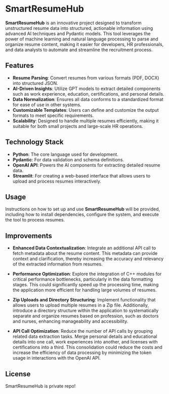 # SmartResumeHub

**SmartResumeHub** is an innovative project designed to transform unstructured resume data into structured, actionable information using advanced AI techniques and Pydantic models. This tool leverages the power of machine learning and natural language processing to parse and organize resume content, making it easier for developers, HR professionals, and data analysts to automate and streamline the recruitment process.

## Features

- **Resume Parsing**: Convert resumes from various formats (PDF, DOCX) into structured JSON.
- **AI-Driven Insights**: Utilize GPT models to extract detailed components such as work experience, education, certifications, and personal details.
- **Data Normalization**: Ensures all data conforms to a standardized format for ease of use in other systems.
- **Customizable Templates**: Users can define and customize the output formats to meet specific requirements.
- **Scalability**: Designed to handle multiple resumes efficiently, making it suitable for both small projects and large-scale HR operations.

## Technology Stack

- **Python**: The core language used for development.
- **Pydantic**: For data validation and schema definitions.
- **OpenAI API**: Powers the AI components for extracting detailed resume data.
- **Streamlit**: For creating a web-based interface that allows users to upload and process resumes interactively.

## Usage

Instructions on how to set up and use **SmartResumeHub** will be provided, including how to install dependencies, configure the system, and execute the tool to process resumes.

## Improvements

- **Enhanced Data Contextualization**: Integrate an additional API call to fetch metadata about the resume content. This metadata can provide context and clarification, thereby increasing the accuracy and relevancy of the extracted information from resumes.

- **Performance Optimization**: Explore the integration of C++ modules for critical performance bottlenecks, particularly in the data formatting stages. This could significantly speed up the processing time, making the application more efficient for handling large volumes of resumes.

- **Zip Uploads and Directory Structuring**: Implement functionality that allows users to upload multiple resumes in a Zip file. Additionally, introduce a directory structure within the application to systematically separate and organize resumes based on profession, such as doctors and nurses, enhancing manageability and accessibility.

- **API Call Optimization**: Reduce the number of API calls by grouping related data extraction tasks. Merge personal details and educational details into one call, work experiences into another, and licenses with certifications into a third. This consolidation could reduce the costs and increase the efficiency of data processing by minimizing the token usage in interactions with the OpenAI API.

## License

SmartResumeHub is private repo!
